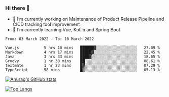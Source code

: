 ### Hi there 👋

- 🔭 I’m currently working on Maintenance of Product Release Pipeline and CICD tracking tool improvement
- 🌱 I’m currently learning Vue, Kotlin and Spring Boot

<!--START_SECTION:waka-->

```text
From: 03 March 2022 - To: 10 March 2022

Vue.js           5 hrs 10 mins   ██████▓░░░░░░░░░░░░░░░░░░   27.09 %
Markdown         4 hrs 17 mins   █████▓░░░░░░░░░░░░░░░░░░░   22.45 %
Java             3 hrs 33 mins   ████▓░░░░░░░░░░░░░░░░░░░░   18.65 %
Groovy           1 hr 38 mins    ██░░░░░░░░░░░░░░░░░░░░░░░   08.61 %
textmate         1 hr 23 mins    █▓░░░░░░░░░░░░░░░░░░░░░░░   07.29 %
TypeScript       58 mins         █▒░░░░░░░░░░░░░░░░░░░░░░░   05.13 %
```

<!--END_SECTION:waka-->

[![Anurag's GitHub stats](https://github-readme-stats.vercel.app/api?username=yunhao981&show_icons=true&theme=solarized-dark)](https://github.com/anuraghazra/github-readme-stats)

[![Top Langs](https://github-readme-stats.vercel.app/api/top-langs/?username=yunhao981&theme=solarized-dark&layout=compact)](https://github.com/anuraghazra/github-readme-stats)

<!--
**yunhao981/yunhao981** is a ✨ _special_ ✨ repository because its `README.md` (this file) appears on your GitHub profile.

Here are some ideas to get you started:

- 🔭 I’m currently working on Maintenance of Release Pipeline and CICD tracking tool improvement
- 🌱 I’m currently learning Vue, Kotlin and Spring Boot
- 👯 I’m looking to collaborate on ...
- 🤔 I’m looking for help with ...
- 💬 Ask me about ...
- 📫 How to reach me: ...
- 😄 Pronouns: ...
- ⚡ Fun fact: ...
-->


